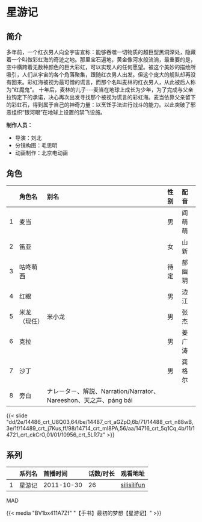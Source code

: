 # 星游记


## 简介

多年前，一个红衣男人向全宇宙宣称：能够吞噬一切物质的超巨型黑洞深处，隐藏着一个叫做彩虹海的奇迹之地。那里宝石遍地，黄金像河水般流淌，最重要的是，空中横跨着无数种颜色的巨大彩虹，可以实现人的任何愿望。被这个美妙的描绘所吸引，人们从宇宙的各个角落聚集，跟随红衣男人出发。但这个庞大的舰队却再没有回来。彩虹海被视为最可憎的谎言，而那个名叫麦林的红衣男人，从此被后人称为“红魔鬼”。
十年后，麦林的儿子---麦当在地球上成长为少年，为了完成与父亲拉钩定下的承诺，决心再次出发寻找那个被视为谎言的彩虹海。麦当依靠父亲留下的彩虹石，得到属于自己的神奇力量：以烹饪手法进行战斗的能力。以此突破了邪恶组织“银河眼”在地球上设置的禁飞设施。

**制作人员：**
- 导演：刘北
- 分镜构图：毛思明
- 动画制作：北京电动画

## 角色

|     |   角色名   |   别名  | 性别 |  配音  |
|:--- |:------  |:----      |:---  |:--   |
| 1 | 麦当 |  | 男 | 阎萌萌 |
| 2 | 笛亚 |  | 女 | 山新 |
| 3 | 咕咚萌西 |  | 待定 | 郝幽玥 |
| 4 | 红眼 |  | 男 | 边江 |
| 5 | 米龙（现任） | 米小龙 | 男 | 张杰 |
| 6 | 克拉 |  | 男 | 姜广涛 |
| 7 | 沙丁 |  | 男 | 龚格尔 |
| 8 | 旁白 | ナレーター、解説、Narration/Narrator、Nareeshon、天之声、páng bái |  |  |

{{< slide "dd/2e/14486_crt_U8Q03,64/be/14487_crt_aGZpD,6b/71/14488_crt_n88wB,3e/1f/14489_crt_j7Kus,ff/98/14714_crt_mI8PA,56/aa/14716_crt_5q1Cq,4b/11/14721_crt_ckCrO,01/01/10956_crt_5LR7z" >}}

## 系列

|     |   系列名   |   首播时间  | 话数/时长  | 观看地址 |
|:---  |:------    |:----      |:---       |:---  |
| 1 | 星游记 | 2011-10-30 | 26 | [silisilifun](https://www.silisilifun.com/vodplay/lAZ7777Z/1/1/)  |


MAD

{{< media  "BV1bx411A7Zf"
"【手书】最初的梦想【星游记】"  >}}
